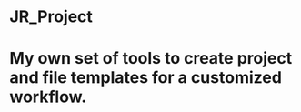 JR_Project
=======
# My own set of tools to create project and file templates for a customized workflow.
